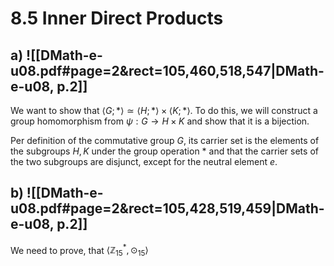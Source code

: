 
# 8.5 Inner Direct Products

## a) ![[DMath-e-u08.pdf#page=2&rect=105,460,518,547|DMath-e-u08, p.2]]

We want to show that $\langle G; \ast \rangle \simeq \langle H; \ast \rangle \times \langle K; \ast \rangle$. To do this, we will construct a group homomorphism from $\psi : G \to H \times K$ and show that it is a bijection.


Per definition of the commutative group $G$, its carrier set is the elements of the subgroups $H, K$ under the group operation $*$ and that the carrier sets of the two subgroups are disjunct, except for the neutral element $e$.


## b) ![[DMath-e-u08.pdf#page=2&rect=105,428,519,459|DMath-e-u08, p.2]]

We need to prove, that $\langle \mathbb{Z}^{*}_{15}, \odot_{15} \rangle$